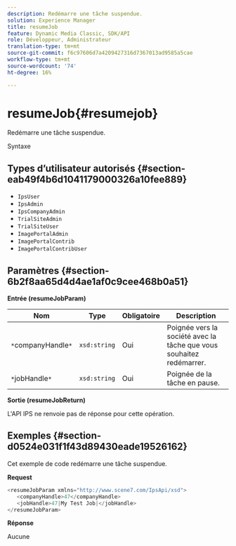 ```yaml
---
description: Redémarre une tâche suspendue.
solution: Experience Manager
title: resumeJob
feature: Dynamic Media Classic, SDK/API
role: Développeur, Administrateur
translation-type: tm+mt
source-git-commit: f6c97606d7a4209427316d7367013ad9585a5cae
workflow-type: tm+mt
source-wordcount: '74'
ht-degree: 16%

---
```



# resumeJob{#resumejob}

Redémarre une tâche suspendue.

Syntaxe

## Types d’utilisateur autorisés {#section-eab49f4b6d1041179000326a10fee889}

* `IpsUser`
* `IpsAdmin`
* `IpsCompanyAdmin`
* `TrialSiteAdmin`
* `TrialSiteUser`
* `ImagePortalAdmin`
* `ImagePortalContrib`
* `ImagePortalContribUser`

## Paramètres {#section-6b2f8aa65d4d4ae1af0c9cee468b0a51}

**Entrée (resumeJobParam)**

| Nom | Type | Obligatoire | Description |
|---|---|---|---|
| `*`companyHandle`*` | `xsd:string` | Oui | Poignée vers la société avec la tâche que vous souhaitez redémarrer. |
| `*`jobHandle`*` | `xsd:string` | Oui | Poignée de la tâche en pause. |

**Sortie (resumeJobReturn)**

L&#39;API IPS ne renvoie pas de réponse pour cette opération.

## Exemples {#section-d0524e031f1f43d89430eade19526162}

Cet exemple de code redémarre une tâche suspendue.

**Request**

```java
<resumeJobParam xmlns="http://www.scene7.com/IpsApi/xsd">
   <companyHandle>47</companyHandle>
   <jobHandle>47|My Test Job|</jobHandle>
</resumeJobParam>
```

**Réponse**

Aucune
